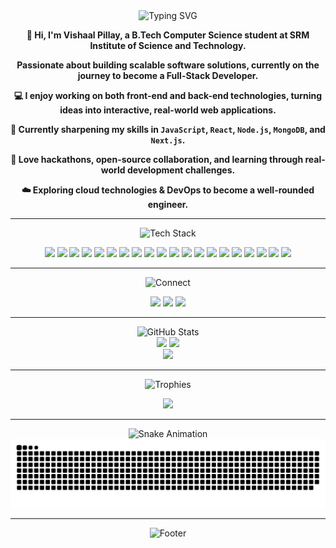 <div align="center">
    <img src="https://readme-typing-svg.herokuapp.com?font=Fira+Code&size=32&duration=2800&pause=2000&color=669DB3&center=true&vCenter=true&width=600&lines=Hiring+Me?" alt="Typing SVG" />
</div>

<div align="center">
    
**👋 Hi, I'm Vishaal Pillay, a B.Tech Computer Science student at SRM Institute of Science and Technology.**

**Passionate about building scalable software solutions, currently on the journey to become a Full-Stack Developer.**

</div>

<div align="center">
    
**💻 I enjoy working on both front-end and back-end technologies, turning ideas into interactive, real-world web applications.**

**🌟 Currently sharpening my skills in `JavaScript`, `React`, `Node.js`, `MongoDB`, and `Next.js`.**

**🚀 Love hackathons, open-source collaboration, and learning through real-world development challenges.**

**☁️ Exploring cloud technologies & DevOps to become a well-rounded engineer.**

</div>

---

<div align="center">
    <img src="https://readme-typing-svg.herokuapp.com?font=JetBrains+Mono&weight=700&size=28&duration=3000&pause=1000&color=669DB3&center=true&vCenter=true&width=400&lines=⚒️+TechStack" alt="Tech Stack" />
</div>

<p align="center">
  <img src="https://img.shields.io/badge/C-669DB3?style=for-the-badge&logo=c&logoColor=F0F6F7"/>
  <img src="https://img.shields.io/badge/C++-FF4F58?style=for-the-badge&logo=c%2B%2B&logoColor=F0F6F7"/>
  <img src="https://img.shields.io/badge/Java-669DB3?style=for-the-badge&logo=openjdk&logoColor=F0F6F7"/>
  <img src="https://img.shields.io/badge/JavaScript-FF4F58?style=for-the-badge&logo=javascript&logoColor=F0F6F7"/>
  <img src="https://img.shields.io/badge/Python-669DB3?style=for-the-badge&logo=python&logoColor=F0F6F7"/>
  <img src="https://img.shields.io/badge/HTML5-FF4F58?style=for-the-badge&logo=html5&logoColor=F0F6F7"/>
  <img src="https://img.shields.io/badge/CSS3-669DB3?style=for-the-badge&logo=css3&logoColor=F0F6F7"/>
  <img src="https://img.shields.io/badge/React-FF4F58?style=for-the-badge&logo=react&logoColor=F0F6F7"/>
  <img src="https://img.shields.io/badge/Tailwind_CSS-669DB3?style=for-the-badge&logo=tailwind-css&logoColor=F0F6F7"/>
  <img src="https://img.shields.io/badge/Node.js-FF4F58?style=for-the-badge&logo=node.js&logoColor=F0F6F7"/>
  <img src="https://img.shields.io/badge/Express.js-669DB3?style=for-the-badge&logo=express&logoColor=F0F6F7"/>
  <img src="https://img.shields.io/badge/MongoDB-FF4F58?style=for-the-badge&logo=mongodb&logoColor=F0F6F7"/>
  <img src="https://img.shields.io/badge/MySQL-669DB3?style=for-the-badge&logo=mysql&logoColor=F0F6F7"/>
  <img src="https://img.shields.io/badge/Next.js-FF4F58?style=for-the-badge&logo=next.js&logoColor=F0F6F7"/>
  <img src="https://img.shields.io/badge/Git-669DB3?style=for-the-badge&logo=git&logoColor=F0F6F7"/>
  <img src="https://img.shields.io/badge/GitHub-FF4F58?style=for-the-badge&logo=github&logoColor=F0F6F7"/>
  <img src="https://img.shields.io/badge/VS_Code-669DB3?style=for-the-badge&logo=visual%20studio%20code&logoColor=F0F6F7"/>
  <img src="https://img.shields.io/badge/Postman-FF4F58?style=for-the-badge&logo=postman&logoColor=F0F6F7"/>
  <img src="https://img.shields.io/badge/TensorFlow-669DB3?style=for-the-badge&logo=tensorflow&logoColor=F0F6F7"/>
  <img src="https://img.shields.io/badge/PyTorch-FF4F58?style=for-the-badge&logo=PyTorch&logoColor=F0F6F7"/>
</p>

---

<div align="center">
    <img src="https://readme-typing-svg.herokuapp.com?font=JetBrains+Mono&weight=700&size=28&duration=3000&pause=1000&color=669DB3&center=true&vCenter=true&width=400&lines=🌐+Connect+with+Me" alt="Connect" />
</div>

<p align="center">
  <a href="https://www.instagram.com/vishaal.pillay/"><img src="https://img.shields.io/badge/Instagram-669DB3?style=for-the-badge&logo=instagram&logoColor=F0F6F7" /></a>
  <a href="https://www.linkedin.com/in/vishaal-pillay-a63527348/"><img src="https://img.shields.io/badge/LinkedIn-FF4F58?style=for-the-badge&logo=linkedin&logoColor=F0F6F7" /></a>
  <a href="mailto:vishaalpillay18@gmail.com"><img src="https://img.shields.io/badge/Gmail-669DB3?style=for-the-badge&logo=gmail&logoColor=F0F6F7" /></a>
</p>

---

<div align="center">
    <img src="https://readme-typing-svg.herokuapp.com?font=JetBrains+Mono&weight=700&size=28&duration=3000&pause=1000&color=669DB3&center=true&vCenter=true&width=400&lines=📊+GitHub+Stats" alt="GitHub Stats" />
</div>

<div align="center">
  <img width="48%" src="https://github-readme-stats.vercel.app/api?username=VishaalPillay&show_icons=true&theme=radical&hide_border=true&bg_color=0d1117&title_color=669DB3&icon_color=FF4F58&text_color=A89C94" />
  <img width="48%" src="https://nirzak-streak-stats.vercel.app/?user=VishaalPillay&theme=radical&hide_border=true&background=0d1117&ring=669DB3&fire=FF4F58&currStreakLabel=669DB3&sideLabels=669DB3&currStreakNum=A89C94&sideNums=A89C94" />
</div>

<div align="center">
  <img width="48%" src="https://github-readme-stats.vercel.app/api/top-langs/?username=VishaalPillay&layout=compact&theme=radical&hide_border=true&bg_color=0d1117&title_color=669DB3&text_color=A89C94" />
</div>

---

<div align="center">
    <img src="https://readme-typing-svg.herokuapp.com?font=JetBrains+Mono&weight=700&size=28&duration=3000&pause=1000&color=669DB3&center=true&vCenter=true&width=450&lines=🏆+GitHub+Trophies" alt="Trophies" />
</div>

<p align="center">
  <img src="https://github-profile-trophy.vercel.app/?username=VishaalPillay&theme=radical&no-frame=true&no-bg=true&margin-w=4&column=7" />
</p>

---

<div align="center">
    <img src="https://readme-typing-svg.herokuapp.com?font=JetBrains+Mono&weight=700&size=28&duration=3000&pause=1000&color=669DB3&center=true&vCenter=true&width=600&lines=🐍+Contribution+Snake" alt="Snake Animation" />
</div>

<picture>
  <source media="(prefers-color-scheme: dark)" srcset="https://raw.githubusercontent.com/VishaalPillay/VishaalPillay/output/github-snake-dark.svg" />
  <source media="(prefers-color-scheme: light)" srcset="https://raw.githubusercontent.com/VishaalPillay/VishaalPillay/output/github-snake.svg" />
  <img alt="github-snake" src="https://raw.githubusercontent.com/VishaalPillay/VishaalPillay/output/github-snake.svg" />
</picture>

---

<div align="center">
    <img src="https://readme-typing-svg.herokuapp.com?font=Fira+Code&size=18&duration=4000&pause=2000&color=A89C94&center=true&vCenter=true&width=700&lines=Thanks+for+visiting!" alt="Footer" />
</div>
